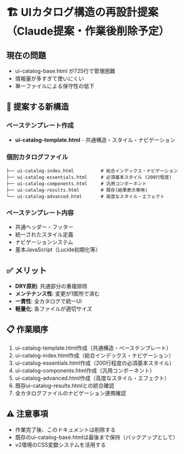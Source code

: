 # 🏗️ UIカタログ構造の再設計提案（Claude提案・作業後削除予定）

## 現在の問題
- ui-catalog-base.html が725行で管理困難
- 情報量が多すぎて使いにくい
- 単一ファイルによる保守性の低下

## 🎯 提案する新構造

### ベーステンプレート作成
- **ui-catalog-template.html** - 共通構造・スタイル・ナビゲーション

### 個別カタログファイル
```
├── ui-catalog-index.html          # 総合インデックス・ナビゲーション
├── ui-catalog-essentials.html     # 必須基本スタイル (200行程度)
├── ui-catalog-components.html     # 汎用コンポーネント
├── ui-catalog-results.html        # 既存(結果表示専用)
└── ui-catalog-advanced.html       # 高度なスタイル・エフェクト
```

### ベーステンプレート内容
- 共通ヘッダー・フッター
- 統一されたスタイル定義
- ナビゲーションシステム
- 基本JavaScript（Lucide初期化等）

## ✅ メリット
- **DRY原則**: 共通部分の重複排除
- **メンテナンス性**: 変更が1箇所で済む
- **一貫性**: 全カタログで統一UI
- **軽量化**: 各ファイルが適切サイズ

## 📋 作業順序
1. ui-catalog-template.html作成（共通構造・ベーステンプレート）
2. ui-catalog-index.html作成（総合インデックス・ナビゲーション）
3. ui-catalog-essentials.html作成（200行程度の必須基本スタイル）
4. ui-catalog-components.html作成（汎用コンポーネント）
5. ui-catalog-advanced.html作成（高度なスタイル・エフェクト）
6. 既存ui-catalog-results.htmlとの統合確認
7. 全カタログファイルのナビゲーション連携確認

## ⚠️ 注意事項
- 作業完了後、このドキュメントは削除する
- 既存のui-catalog-base.htmlは最後まで保持（バックアップとして）
- v2環境のCSS変数システムを活用する